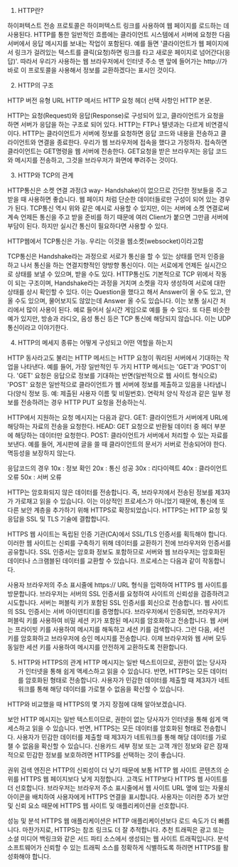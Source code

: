 1. HTTP란? 

하이퍼텍스트 전송 프로토콜은 하이퍼텍스트 링크를 사용하여 웹 페이지를 로드하는 데 사용된다. HTTP를 통한 일반적인 흐름에는 클라이언트 시스템에서 서버에 요청한 다음 서버에서 응답 메시지를 보내는 작업이 포함된다. 예를 들면 '클라이언트가 웹 페이지에서 링크가 걸려있는 텍스트를 클릭(요청)하면 링크를 타고 새로운 페이지로 넘어간다(응답)'. 따라서 우리가 사용하는 웹 브라우저에서 인터넷 주소 맨 앞에 들어가는 http://가 바로 이 프로토콜을 사용해서 정보를 교환하겠다는 표시인 것이다.


2. HTTP의 구조

HTTP 버전 유형 URL HTTP 메서드 HTTP 요청 헤더 선택 사항인 HTTP 본문.

HTTP는 요청(Request)와 응답(Response)로 구성되어 있고, 클라이언트가 요청을 하면 서버가 응답을 하는 구조로 되어 있다. HTTP는 FTP나 텔넷과는 다르게 비연결식이다. HTTP는 클라이언트가 서버에 정보를 요청하면 응답 코드와 내용을 전송하고 클라이언트와 연결을 종료한다. 우리가 웹 브라우저에 접속을 했다고 가정하자. 접속하면 클라이언트는 GET명령을 웹 서버에 전송한다. GET요청을 받은 브라우저는 응답 코드와 메시지를 전송하고, 그것을 브라우저가 화면에 뿌려주는 것이다.


3. HTTP와 TCP의 관계

HTTP통신은 소켓 연결 과정(3 way- Handshake)이 없으므로 간단한 정보들을 주고 받을 때 사용하면 좋습니다. 웹 페이지 처럼 단순한 데이터들로만 구성이 되어 있는 경우가 된다.
TCP통신 역시 위와 같은 예시로 사용할 수 있지만, 이는 서버에 소켓 연결로써 계속 언제든 통신을 주고 받을 준비를 하기 때문에 여러 Client가 붙으면 그만큼 서버에 부담이 된다. 하지만 실시간 통신이 필요하다면 사용할 수 있다.

HTTP웹에서 TCP통신은 가능. 우리는 이것을 웹소켓(websocket)이라고함

TCP통신은 Handshake라는 과정으로 서로가 통신을 할 수 있는 상태를 먼저 인증을 하고 나서 통신을 하는 연결지향적인 양방향 통신이다. 이는 서로에게 언제든 실시간으로 상태를 보낼 수 있으며, 받을 수도 있다. HTTP통신도 기본적으로 TCP 위에서 작동이 되는 구조이며, Handshake라는 과정을 거치며 소켓을 각자 생성하여 서로에 대한 상태를 상시 확인할 수 있다. 이는 Question을 했다고 해서 Answer이 올 수도 있고, 안 올 수도 있으며, 물어보지도 않았는데 Answer 올 수도 있습니다. 이는 보통 실시간 처리에서 많이 사용이 된다. 예로 들어서 실시간 게임으로 예를 들 수 있다. 또 다른 비슷한 예가 있지만, 방송과 라디오, 음성 통신 등은 TCP 통신에 해당되지 않습니다. 이는 UDP 통신이라고 이야기한다.




4. HTTP의 메세지 종류는 어떻게 구성되고 어떤 역할을 하는지

HTTP 동사라고도 불리는 HTTP 메서드는 HTTP 요청이 쿼리된 서버에서 기대하는 작업을 나타낸다. 예를 들어, 가장 일반적인 두 가지 HTTP 메서드는 'GET'과 'POST'이다. 'GET' 요청은 응답으로 정보를 기대하는 반면(일반적으로 웹 사이트 형식으로) 'POST' 요청은 일반적으로 클라이언트가 웹 서버에 정보를 제출하고 있음을 나타냅니다(양식 정보 등. 예: 제출된 사용자 이름 및 비밀번호). 연락처 양식 작성과 같은 일부 정보를 전송하려는 경우 HTTP PUT 요청을 전송하는식.

HTTP에서 지원하는 요청 메시지는 다음과 같다.
GET: 클라이언트가 서버에게 URL에 해당하는 자료의 전송을 요청한다.
HEAD: GET 요청으로 반환될 데이터 중 헤더 부분에 해당하는 데이터만 요청한다.
POST: 클라이언트가 서버에서 처리할 수 있는 자료를 보낸다. 예를 들어, 게시판에 글을 쓸 때 클라이언트의 문서가 서버로 전송되어야 한다. 멱등성을 보장하지 않는다.

응답코드의 경우
10x : 정보 확인
20x : 통신 성공
30x : 리다이렉트
40x : 클라이언트 오류
50x : 서버 오류



HTTP는 암호화되지 않은 데이터를 전송합니다. 즉, 브라우저에서 전송된 정보를 제3자가 가로채고 읽을 수 있습니다. 이는 이상적인 프로세스가 아니었기 때문에, 통신에 또 다른 보안 계층을 추가하기 위해 HTTPS로 확장되었습니다. HTTPS는 HTTP 요청 및 응답을 SSL 및 TLS 기술에 결합합니다.

HTTPS 웹 사이트는 독립된 인증 기관(CA)에서 SSL/TLS 인증서를 획득해야 합니다. 이러한 웹 사이트는 신뢰를 구축하기 위해 데이터를 교환하기 전에 브라우저와 인증서를 공유합니다. SSL 인증서는 암호화 정보도 포함하므로 서버와 웹 브라우저는 암호화된 데이터나 스크램블된 데이터를 교환할 수 있습니다. 프로세스는 다음과 같이 작동합니다.

사용자 브라우저의 주소 표시줄에 https:// URL 형식을 입력하여 HTTPS 웹 사이트를 방문합니다.
브라우저는 서버의 SSL 인증서를 요청하여 사이트의 신뢰성을 검증하려고 시도합니다.
서버는 퍼블릭 키가 포함된 SSL 인증서를 회신으로 전송합니다.
웹 사이트의 SSL 인증서는 서버 아이덴티티를 증명합니다. 브라우저에서 인증되면, 브라우저가 퍼블릭 키를 사용하여 비밀 세션 키가 포함된 메시지를 암호화하고 전송합니다.
웹 서버는 프라이빗 키를 사용하여 메시지를 해독하고 세션 키를 검색합니다. 그런 다음, 세션 키를 암호화하고 브라우저에 승인 메시지를 전송합니다.
이제 브라우저와 웹 서버 모두 동일한 세션 키를 사용하여 메시지를 안전하게 교환하도록 전환합니다.



5. HTTP와 HTTPS의 관계
HTTP 메시지는 일반 텍스트이므로, 권한이 없는 당사자가 인터넷을 통해 쉽게 액세스하고 읽을 수 있습니다. 반면, HTTPS는 모든 데이터를 암호화된 형태로 전송합니다. 사용자가 민감한 데이터를 제출할 때 제3자가 네트워크를 통해 해당 데이터를 가로챌 수 없음을 확신할 수 있습니다.

HTTP와 비교했을 때 HTTPS의 몇 가지 장점에 대해 알아보겠습니다.

보안
HTTP 메시지는 일반 텍스트이므로, 권한이 없는 당사자가 인터넷을 통해 쉽게 액세스하고 읽을 수 있습니다. 반면, HTTPS는 모든 데이터를 암호화된 형태로 전송합니다. 사용자가 민감한 데이터를 제출할 때 제3자가 네트워크를 통해 해당 데이터를 가로챌 수 없음을 확신할 수 있습니다. 신용카드 세부 정보 또는 고객 개인 정보와 같은 잠재적으로 민감한 정보를 보호하려면 HTTPS를 선택하는 것이 좋습니다.

권위
검색 엔진은 HTTP의 신뢰성이 더 낮기 때문에 보통 HTTP 웹 사이트 콘텐츠의 순위를 HTTPS 웹 페이지보다 낮게 지정합니다. 고객도 HTTP보다 HTTPS 웹 사이트를 더 선호합니다. 브라우저는 브라우저 주소 표시줄에서 웹 사이트 URL 옆에 있는 자물쇠 아이콘을 배치하여 사용자에게 HTTPS 연결을 표시합니다. 사용자는 이러한 추가 보안 및 신뢰 요소 때문에 HTTPS 웹 사이트 및 애플리케이션을 선호합니다.

성능 및 분석
HTTPS 웹 애플리케이션은 HTTP 애플리케이션보다 로드 속도가 더 빠릅니다. 마찬가지로, HTTPS는 참조 링크도 더 잘 추적합니다. 추천 트래픽은 광고 또는 소셜 미디어 백링크와 같은 서드 파티 소스에서 생성되는 웹 사이트 트래픽입니다. 분석 소프트웨어가 신뢰할 수 있는 트래픽 소스를 정확하게 식별하도록 하려면 HTTPS를 활성화해야 합니다.